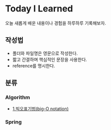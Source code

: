 # Today I Learned
오늘 새롭게 배운 내용이나 경험을 하루하루 기록해보자.

## 작성법
- 폴더와 파일명은 영문으로 작성한다.
- 짧고 간결하며 핵심적인 문장을 사용한다.
- reference를 명시한다.

## 분류

### Algorithm
 - [1.빅오표기법(big-O notation)](https://github.com/JR-A/TIL/blob/main/Algorithm/big-o.md)
### Spring
